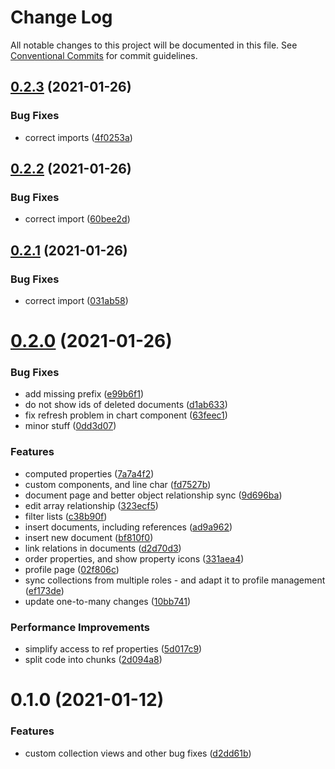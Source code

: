 # Change Log

All notable changes to this project will be documented in this file.
See [Conventional Commits](https://conventionalcommits.org) for commit guidelines.

## [0.2.3](https://github.com/platyplus/platydev/compare/@platyplus/vue-rxdb-hasura@0.2.2...@platyplus/vue-rxdb-hasura@0.2.3) (2021-01-26)


### Bug Fixes

* correct imports ([4f0253a](https://github.com/platyplus/platydev/commit/4f0253ad5a71402a01f1c2ca98bd8c263cea1c38))





## [0.2.2](https://github.com/platyplus/platydev/compare/@platyplus/vue-rxdb-hasura@0.2.1...@platyplus/vue-rxdb-hasura@0.2.2) (2021-01-26)


### Bug Fixes

* correct import ([60bee2d](https://github.com/platyplus/platydev/commit/60bee2d62db7b84b83e2ae9410685219012f6244))





## [0.2.1](https://github.com/platyplus/platydev/compare/@platyplus/vue-rxdb-hasura@0.2.0...@platyplus/vue-rxdb-hasura@0.2.1) (2021-01-26)


### Bug Fixes

* correct import ([031ab58](https://github.com/platyplus/platydev/commit/031ab584bcd534494d230d589032c6e4c59e1101))





# [0.2.0](https://github.com/platyplus/platydev/compare/@platyplus/vue-rxdb-hasura@0.1.0...@platyplus/vue-rxdb-hasura@0.2.0) (2021-01-26)


### Bug Fixes

* add missing prefix ([e99b6f1](https://github.com/platyplus/platydev/commit/e99b6f1d45a61a7adc0464807540265e98458ddb))
* do not show ids of deleted documents ([d1ab633](https://github.com/platyplus/platydev/commit/d1ab633c0301a6f616d1af403732efc0db0d5a66))
* fix refresh problem in chart component ([63feec1](https://github.com/platyplus/platydev/commit/63feec19aa0f676486b97810e760d08d5131b1c5))
* minor stuff ([0dd3d07](https://github.com/platyplus/platydev/commit/0dd3d07916912433ba60c2a318680f019e6a6618))


### Features

* computed properties ([7a7a4f2](https://github.com/platyplus/platydev/commit/7a7a4f2bab688420fc8397cd56c9f7e0abbf9e6f))
* custom components, and line char ([fd7527b](https://github.com/platyplus/platydev/commit/fd7527b566a36b9bd0dc540f183529993cb4f664))
* document page and better object relationship sync ([9d696ba](https://github.com/platyplus/platydev/commit/9d696baa9229173a1a60d111e2e296fcad54376f))
* edit array relationship ([323ecf5](https://github.com/platyplus/platydev/commit/323ecf50230b37e54a1b855add5ae73ea115cdcb))
* filter lists ([c38b90f](https://github.com/platyplus/platydev/commit/c38b90ffcfc1d59f321722fd26f9bad1626c0934))
* insert documents, including references ([ad9a962](https://github.com/platyplus/platydev/commit/ad9a962455cc4cc3f7bdd9a1e3fa503846547f74))
* insert new document ([bf810f0](https://github.com/platyplus/platydev/commit/bf810f036e821b7d27eff921e764f77dc15624b5))
* link relations in documents ([d2d70d3](https://github.com/platyplus/platydev/commit/d2d70d3201a799895e0f23e5305890da0d781ab0))
* order properties, and show property icons ([331aea4](https://github.com/platyplus/platydev/commit/331aea48bd83b12b8d5f724187275db9f673ba45))
* profile page ([02f806c](https://github.com/platyplus/platydev/commit/02f806c59cc7001db48fed22cfa7c4d7316ed352))
* sync collections from multiple roles - and adapt it to profile management ([ef173de](https://github.com/platyplus/platydev/commit/ef173decfe4c549214affce8fe83bf085bde65a8))
* update one-to-many changes ([10bb741](https://github.com/platyplus/platydev/commit/10bb7415f1d246c484face0f1bc86a7b22638654))


### Performance Improvements

* simplify access to ref properties ([5d017c9](https://github.com/platyplus/platydev/commit/5d017c9d83ffe8c3a7777bcab871a80557de05ae))
* split code into chunks ([2d094a8](https://github.com/platyplus/platydev/commit/2d094a8e32b0bfca4ec5ca5d73bab126df60ca74))





# 0.1.0 (2021-01-12)


### Features

* custom collection views and other bug fixes ([d2dd61b](https://github.com/platyplus/platydev/commit/d2dd61b694ae0432cb97ab2d532a32ae13ae6d02))
